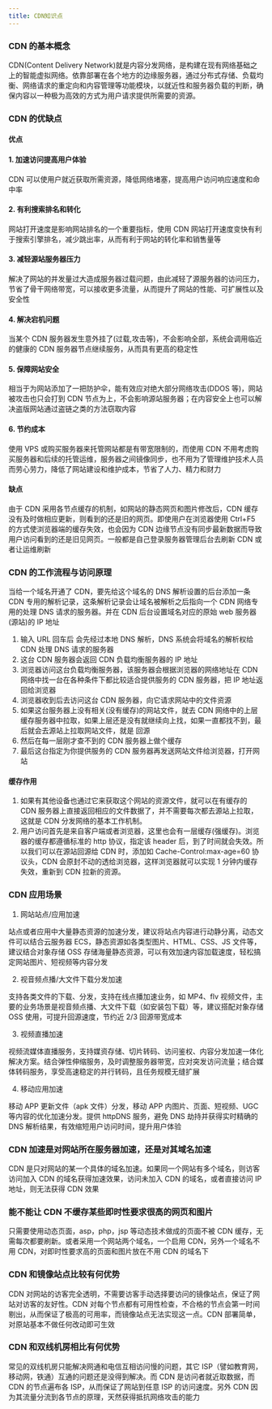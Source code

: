 ```yaml
---
title: CDN知识点
---
```


### CDN 的基本概念

CDN(Content Delivery Network)就是内容分发网络，是构建在现有网络基础之上的智能虚拟网络。依靠部署在各个地方的边缘服务器，通过分布式存储、负载均衡、网络请求的重定向和内容管理等功能模块，以就近性和服务器负载的判断，确保内容以一种极为高效的方式为用户请求提供所需要的资源。

### CDN 的优缺点

#### 优点

#### 1. 加速访问提高用户体验

CDN 可以使用户就近获取所需资源，降低网络堵塞，提高用户访问响应速度和命中率

#### 2. 有利搜索排名和转化

网站打开速度是影响网站排名的一个重要指标，使用 CDN 网站打开速度变快有利于搜索引擎排名，减少跳出率，从而有利于网站的转化率和销售量等

#### 3. 减轻源站服务器压力

解决了网站的并发量过大造成服务器过载问题，由此减轻了源服务器的访问压力，节省了骨干网络带宽，可以接收更多流量，从而提升了网站的性能、可扩展性以及安全性

#### 4. 解决宕机问题

当某个 CDN 服务器发生意外挂了(过载,攻击等)，不会影响全部，系统会调用临近的健康的 CDN 服务器节点继续服务，从而具有更高的稳定性

#### 5. 保障网站安全

相当于为网站添加了一把防护伞，能有效应对绝大部分网络攻击(DDOS 等)，网站被攻击也只会打到 CDN 节点为上，不会影响源站服务器；在内容安全上也可以解决盗版网站通过盗链之类的方法窃取内容

#### 6. 节约成本

使用 VPS 或购买服务器来托管网站都是有带宽限制的，而使用 CDN 不用考虑购买服务器和后续的托管运维，服务器之间镜像同步，也不用为了管理维护技术人员而劳心劳力，降低了网站建设和维护成本，节省了人力、精力和财力

#### 缺点

由于 CDN 采用各节点缓存的机制，如网站的静态网页和图片修改后，CDN 缓存没有及时做相应更新，则看到的还是旧的网页。即使用户在浏览器使用 Ctrl+F5 的方式使浏览器端的缓存失效，也会因为 CDN 边缘节点没有同步最新数据而导致用户访问看到的还是旧见网页。一般都是自己登录服务器管理后台去刷新 CDN 或者让运维刷新

### CDN 的工作流程与访问原理

当给一个域名开通了 CDN，要先给这个域名的 DNS 解析设置的后台添加一条 CDN 专用的解析记录，这条解析记录会让域名被解析之后指向一个 CDN 网络专用的处理 DNS 请求的服务器。并在 CDN 后台设置域名对应的原始 web 服务器(源站)的 IP 地址

1. 输入 URL 回车后 会先经过本地 DNS 解析，DNS 系统会将域名的解析权给 CDN 处理 DNS 请求的服务器
2. 这台 CDN 服务器会返回 CDN 负载均衡服务器的 IP 地址
3. 浏览器访问这台负载均衡服务器，该服务器会根据浏览器的网络地址在 CDN 网络中找一台在各种条件下都比较适合提供服务的 CDN 服务器，把 IP 地址返回给浏览器
4. 浏览器收到后去访问这台 CDN 服务器，向它请求网站中的文件资源
5. 如果这台服务器上没有相关(没有缓存)的网站文件，就去 CDN 网络中的上层缓存服务器中拉取，如果上层还是没有就继续向上找，如果一直都找不到，最后就会去源站上拉取网站文件，就是 回源
6. 然后在每一层刚才查不到的 CDN 服务器上做个缓存
7. 最后这台指定为你提供服务的 CDN 服务器再发送网站文件给浏览器，打开网站

#### 缓存作用

1. 如果有其他设备也通过它来获取这个网站的资源文件，就可以在有缓存的 CDN 服务器上直接返回相应的文件数据了，并不需要每次都去源站上拉取，这就是 CDN 分发网络的基本工作机制。
2. 用户访问首先是来自客户端或者浏览器，这里也会有一层缓存(强缓存)。浏览器的缓存都遵循标准的 http 协议，指定该 header 后，到了时间就会失效。所以我们可以在源站回源给 CDN 时，添加如 Cache-Control:max-age=60 协议头，CDN 会原封不动的透给浏览器，这样浏览器就可以实现 1 分钟内缓存失效，重新到 CDN 拉新的资源。

### CDN 应用场景

1. 网站站点/应用加速

站点或者应用中大量静态资源的加速分发，建议将站点内容进行动静分离，动态文件可以结合云服务器 ECS，静态资源如各类型图片、HTML、CSS、JS 文件等，建议结合对象存储 OSS 存储海量静态资源，可以有效加速内容加载速度，轻松搞定网站图片、短视频等内容分发

2. 视音频点播/大文件下载分发加速

支持各类文件的下载、分发，支持在线点播加速业务，如 MP4、flv 视频文件，主要的业务场景是视音频点播、大文件下载（如安装包下载）等，建议搭配对象存储 OSS 使用，可提升回源速度，节约近 2/3 回源带宽成本

3. 视频直播加速

视频流媒体直播服务，支持媒资存储、切片转码、访问鉴权、内容分发加速一体化解决方案。结合弹性伸缩服务，及时调整服务器带宽，应对突发访问流量；结合媒体转码服务，享受高速稳定的并行转码，且任务规模无缝扩展

4. 移动应用加速

移动 APP 更新文件（apk 文件）分发，移动 APP 内图片、页面、短视频、UGC 等内容的优化加速分发。提供 httpDNS 服务，避免 DNS 劫持并获得实时精确的 DNS 解析结果，有效缩短用户访问时间，提升用户体验

### CDN 加速是对网站所在服务器加速，还是对其域名加速

CDN 是只对网站的某一个具体的域名加速。如果同一个网站有多个域名，则访客访问加入 CDN 的域名获得加速效果，访问未加入 CDN 的域名，或者直接访问 IP 地址，则无法获得 CDN 效果

### 能不能让 CDN 不缓存某些即时性要求很高的网页和图片

只需要使用动态页面，asp，php，jsp 等动态技术做成的页面不被 CDN 缓存，无需每次都要刷新。或者采用一个网站两个域名，一个启用 CDN，另外一个域名不用 CDN，对即时性要求高的页面和图片放在不用 CDN 的域名下

### CDN 和镜像站点比较有何优势

CDN 对网站的访客完全透明，不需要访客手动选择要访问的镜像站点，保证了网站对访客的友好性。CDN 对每个节点都有可用性检查，不合格的节点会第一时间剔出，从而保证了极高的可用率，而镜像站点无法实现这一点。CDN 部署简单，对原站基本不做任何改动即可生效

### CDN 和双线机房相比有何优势

常见的双线机房只能解决网通和电信互相访问慢的问题，其它 ISP（譬如教育网，移动网，铁通）互通的问题还是没得到解决。而 CDN 是访问者就近取数据，而 CDN 的节点遍布各 ISP，从而保证了网站到任意 ISP 的访问速度。另外 CDN 因为其流量分流到各节点的原理，天然获得抵抗网络攻击的能力

 <comment-comment/>
